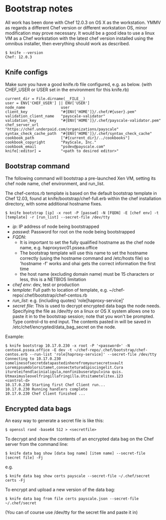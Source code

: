 # Bootstrap notes

All work has been done with Chef 12.0.3 on OS X as the workstation. YMMV as regards a
different Chef version or different workstation OS, minor modification may prove necessary.
It would be a good idea to use a linux VM as a Chef workstation with the latest chef version 
installed using the omnibus installer, then everything should work as described.

```
$ knife --version
Chef: 12.0.3
```

## Knife configs
Make sure you have a good knife.rb file configured, e.g. as below.
(with CHEF_USER or USER set in the environment for this knife.rb)
```
current_dir = File.dirname(__FILE__)
user = ENV['CHEF_USER'] || ENV['USER']
node_name                user
client_key               "#{ENV['HOME']}/.chef/#{user}.pem"
validation_client_name   "payscale-validator"
validation_key           "#{ENV['HOME']}/.chef/payscale-validator.pem"
chef_server_url          "https://chef.underpaid.com/organizations/payscale"
syntax_check_cache_path  "#{ENV['HOME']}/.chef/syntax_check_cache"
cookbook_path            ["#{current_dir}/../cookbooks"]
cookbook_copyright       "PayScale, Inc."
cookbook_email           "psdev@payscale.com"
knife[:editor] =         "<path to desired editor>"
```
## Bootstrap command
The following command will bootstrap a pre-launched Xen VM, setting its chef node name, 
chef environment, and run_list. 

The chef-centos.rb template is based on the default bootstrap template in Chef 12.03,
found at knife/bootstrap/chef-full.erb within the chef installation directory, with some 
additional hostname fixes.

```
$ knife bootstrap [ip] -x root -P [passwd] -N [FQDN] -E [chef env] -t [template] -r [run_list] --secret-file /dev/tty
```

- _ip_:       IP address of node being bootstrapped
- _passwd_:   Password for root on the node being bootstrapped
- _FQDN_:   
  * It is important to set the fully qualified hostname as the chef node name, e.g.  haproxysvc01.pssea.office
  * The bootstrap template will use this name to set the hostname correctly (using the hostname 
  command and /etc/hosts file) so 'hostname -f' works and ohai gets the correct information the 
  first time
  * the host name (excluding domain name) must be 15 characters or less, this is a NETBIOS limitation
- _chef env_: dev, test or production
- _template_: Full path to location of template, e.g. ~/chef-repo/.chef/bootstrap/chef-centos.rb
- _run_list_: e.g. (including quotes) 'role[haproxy-service]'
- _secret file_: This is used to decrypt encrypted data bags the node needs. Specifying the file as /dev/tty on a linux or OS X system allows one to paste it in to the bootstrap session; note that you won't be prompted. Type control-d to end input. The contents pasted in will be saved in /etc/chef/encrypted/data_bag_secret on the node.

Example:
```
$ knife bootstrap 10.17.0.230 -x root -P '<password>' -N centos4.pssea.office -E dev -t ~/chef-repo/.chef/bootstrap/chef-centos.erb --run-list 'role[haproxy-service]' --secret-file /dev/tty
Connecting to 10.17.0.230
somelinesofsecretdatapastedinherefromyoursecretsvault
Loremipsumdolorsitamet,consecteturadipiscingelit.Cura
itureleifendlacinialigula,nonfinibuseratpulvina quis.
Utmaximusleovelfringillafringilla.Utsitametelitex.123
<control-d>
10.17.0.230 Starting first Chef Client run...
10.17.0.230 Running handlers complete
10.17.0.230 Chef Client finished ...
```

Encrypted data bags
-------------------
An easy way to generate a secret file is like this:
```
$ openssl rand -base64 512 > <secretfile>
```

To decrypt and show the contents of an encrypted data bag on the Chef server from the command line:
```
$ knife data bag show [data bag name] [item name] --secret-file [secret file] -Fj
```

e.g. 
```
$ knife data bag show certs payscale --secret-file ~/.chef/secret certs -Fj
```

To encrypt and upload a new version of the data bag:
```
$ knife data bag from file certs payscale.json --secret-file ~/.chef/secret
```

(You can of course use /dev/tty for the secret file and paste it in)
